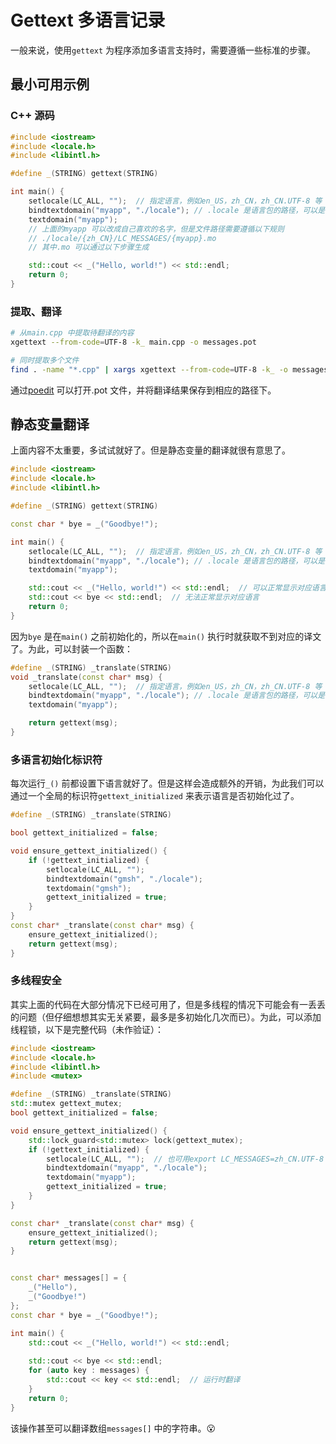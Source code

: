 # Gettext 多语言记录  

一般来说，使用`gettext` 为程序添加多语言支持时，需要遵循一些标准的步骤。  


## 最小可用示例  

### C++ 源码  
```cpp
#include <iostream>
#include <locale.h>
#include <libintl.h>

#define _(STRING) gettext(STRING)

int main() {
    setlocale(LC_ALL, "");  // 指定语言，例如en_US，zh_CN，zh_CN.UTF-8 等
    bindtextdomain("myapp", "./locale"); // .locale 是语言包的路径，可以是相对路径也可以是绝对路径
    textdomain("myapp");
    // 上面的myapp 可以改成自己喜欢的名字，但是文件路径需要遵循以下规则  
    // ./locale/{zh_CN}/LC_MESSAGES/{myapp}.mo  
    // 其中.mo 可以通过以下步骤生成

    std::cout << _("Hello, world!") << std::endl;
    return 0;
}
```  

### 提取、翻译   
```bash  
# 从main.cpp 中提取待翻译的内容
xgettext --from-code=UTF-8 -k_ main.cpp -o messages.pot

# 同时提取多个文件
find . -name "*.cpp" | xargs xgettext --from-code=UTF-8 -k_ -o messages.pot
```

通过[poedit](https://poedit.net/) 可以打开.pot 文件，并将翻译结果保存到相应的路径下。  

## 静态变量翻译
上面内容不太重要，多试试就好了。但是静态变量的翻译就很有意思了。  
```c++
#include <iostream>
#include <locale.h>
#include <libintl.h>

#define _(STRING) gettext(STRING)

const char * bye = _("Goodbye!");

int main() {
    setlocale(LC_ALL, "");  // 指定语言，例如en_US，zh_CN，zh_CN.UTF-8 等
    bindtextdomain("myapp", "./locale"); // .locale 是语言包的路径，可以是相对路径也可以是绝对路径
    textdomain("myapp");

    std::cout << _("Hello, world!") << std::endl;  // 可以正常显示对应语言
    std::cout << bye << std::endl;  // 无法正常显示对应语言
    return 0;
}
```

因为`bye` 是在`main()` 之前初始化的，所以在`main()` 执行时就获取不到对应的译文了。为此，可以封装一个函数：  
```cpp
#define _(STRING) _translate(STRING)
void _translate(const char* msg) {
    setlocale(LC_ALL, "");  // 指定语言，例如en_US，zh_CN，zh_CN.UTF-8 等
    bindtextdomain("myapp", "./locale"); // .locale 是语言包的路径，可以是相对路径也可以是绝对路径
    textdomain("myapp");

    return gettext(msg);
}
```  

### 多语言初始化标识符
每次运行`_()` 前都设置下语言就好了。但是这样会造成额外的开销，为此我们可以通过一个全局的标识符`gettext_initialized` 来表示语言是否初始化过了。
```cpp
#define _(STRING) _translate(STRING)

bool gettext_initialized = false;

void ensure_gettext_initialized() {
    if (!gettext_initialized) {
        setlocale(LC_ALL, "");
        bindtextdomain("gmsh", "./locale");
        textdomain("gmsh");
        gettext_initialized = true;
    }
}
const char* _translate(const char* msg) {
    ensure_gettext_initialized();
    return gettext(msg);
}
```  

### 多线程安全  
其实上面的代码在大部分情况下已经可用了，但是多线程的情况下可能会有一丢丢的问题（但仔细想想其实无关紧要，最多是多初始化几次而已）。为此，可以添加线程锁，以下是完整代码（未作验证）：  
```cpp
#include <iostream>
#include <locale.h>
#include <libintl.h>
#include <mutex>

#define _(STRING) _translate(STRING)
std::mutex gettext_mutex;
bool gettext_initialized = false;

void ensure_gettext_initialized() {
    std::lock_guard<std::mutex> lock(gettext_mutex);
    if (!gettext_initialized) {
        setlocale(LC_ALL, "");  // 也可用export LC_MESSAGES=zh_CN.UTF-8 指定语言
        bindtextdomain("myapp", "./locale");
        textdomain("myapp");
        gettext_initialized = true;
    }
}

const char* _translate(const char* msg) {
    ensure_gettext_initialized();
    return gettext(msg);
}


const char* messages[] = {
    _("Hello"),
    _("Goodbye!")
};
const char * bye = _("Goodbye!");

int main() {
    std::cout << _("Hello, world!") << std::endl;
    
    std::cout << bye << std::endl; 
    for (auto key : messages) {
        std::cout << key << std::endl;  // 运行时翻译
    }
    return 0;
}
```  

该操作甚至可以翻译数组`messages[]` 中的字符串。😮